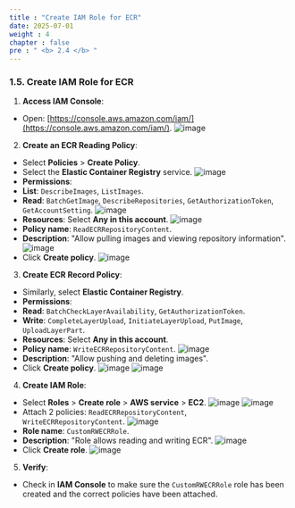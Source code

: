 ```yaml
---
title : "Create IAM Role for ECR"
date: 2025-07-01
weight : 4
chapter : false
pre : " <b> 2.4 </b> "
---
```


### 1.5. Create IAM Role for ECR

1. **Access IAM Console**: 
- Open: [https://console.aws.amazon.com/iam/](https://console.aws.amazon.com/iam/).
![image](/images/tao_role/screenshot_1752390613.png)
2. **Create an ECR Reading Policy**: 
- Select **Policies** > **Create Policy**. 
- Select the **Elastic Container Registry** service. 
![image](/images/tao_role/Screenshot%202025-07-13%20141451.png)
- **Permissions**: 
- **List**: `DescribeImages`, `ListImages`. 
- **Read**: `BatchGetImage`, `DescribeRepositories`, `GetAuthorizationToken`, `GetAccountSetting`.
![image](/images/tao_role/screenshot_1752391075.png)
- **Resources**: Select **Any in this account**.
![image](/images/tao_role/screenshot_1752391123.png)
- **Policy name**: `ReadECRRepositoryContent`.
- **Description**: "Allow pulling images and viewing repository information".
![image](/images/tao_role/screenshot_1752391177.png)
- Click **Create policy**.
![image](/images/tao_role/screenshot_1752391191.png)
3. **Create ECR Record Policy**:
- Similarly, select **Elastic Container Registry**.
- **Permissions**:
- **Read**: `BatchCheckLayerAvailability`, `GetAuthorizationToken`.
- **Write**: `CompleteLayerUpload`, `InitiateLayerUpload`, `PutImage`, `UploadLayerPart`.
- **Resources**: Select **Any in this account**.
- **Policy name**: `WriteECRRepositoryContent`.
![image](/images/tao_role/screenshot_1752391466.png)
- **Description**: "Allow pushing and deleting images".
- Click **Create policy**.
![image](/images/tao_role/screenshot_1752391531.png)
![image](/images/tao_role/screenshot_1752391573.png)
4. **Create IAM Role**:

- Select **Roles** > **Create role** > **AWS service** > **EC2**.
![image](/images/tao_role/screenshot_1752391638.png)
![image](/images/tao_role/screenshot_1752391696.png)
- Attach 2 policies: `ReadECRRepositoryContent`, `WriteECRRepositoryContent`.
![image](/images/tao_role/screenshot_1752391715.png)
- **Role name**: `CustomRWECRRole`.
- **Description**: "Role allows reading and writing ECR".
![image](/images/tao_role/screenshot_1752391754.png)
- Click **Create role**.
![image](/images/tao_role/screenshot_1752391780.png)
5. **Verify**:

- Check in **IAM Console** to make sure the `CustomRWECRRole` role has been created and the correct policies have been attached.